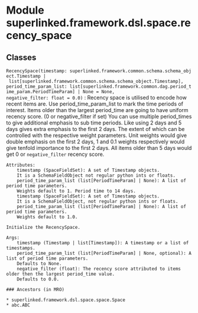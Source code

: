 Module superlinked.framework.dsl.space.recency_space
====================================================

Classes
-------

`RecencySpace(timestamp: superlinked.framework.common.schema.schema_object.Timestamp | list[superlinked.framework.common.schema.schema_object.Timestamp], period_time_param_list: list[superlinked.framework.common.dag.period_time_param.PeriodTimeParam] | None = None, negative_filter: float = 0.0)`
:   Recency space is utilised to encode how recent items are. Use period_time_param_list
    to mark the time periods of interest.
    Items older than the largest period_time are going to have uniform recency score. (0 or negative_filter if set)
    You can use multiple period_times to give additional emphasis to sub time periods.
    Like using 2 days and 5 days gives extra emphasis to the first 2 days. The extent of which can be controlled with
    the respective weight parameters.
    Unit weights would give double emphasis on the first 2 days, 1 and 0.1 weights respectively
    would give tenfold importance to the first 2 days.
    All items older than 5 days would get 0 or `negative_filter` recency score.
    
    Attributes:
        timestamp (SpaceFieldSet): A set of Timestamp objects.
        It is a SchemaFieldObject not regular python ints or floats.
        period_time_param_list (list[PeriodTimeParam] | None): A list of period time parameters.
        Weights default to 1. Period time to 14 days.
        timestamp (SpaceFieldSet): A set of Timestamp objects.
        It is a SchemaFieldObject, not regular python ints or floats.
        period_time_param_list (list[PeriodTimeParam] | None): A list of period time parameters.
        Weights default to 1.0.
    
    Initialize the RecencySpace.
    
    Args:
        timestamp (Timestamp | list[Timestamp]): A timestamp or a list of timestamps.
        period_time_param_list (list[PeriodTimeParam] | None, optional): A list of period time parameters.
        Defaults to None.
        negative_filter (float): The recency score attributed to items older then the largest period_time value.
        Defaults to 0.0.

    ### Ancestors (in MRO)

    * superlinked.framework.dsl.space.space.Space
    * abc.ABC